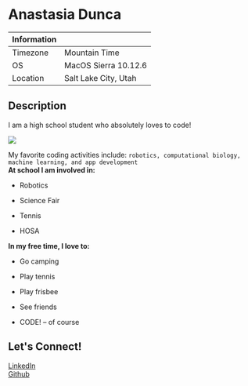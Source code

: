 # Anastasia Dunca

|Information| |
|---------|------------|
|Timezone|Mountain Time|
|OS|MacOS Sierra 10.12.6|
|Location|Salt Lake City, Utah|

## Description
I am a high school student who absolutely loves to code!         

![](https://west.slcschools.org/brand/images/West-High-Spirit-Primary-Intro.png)

My favorite coding activities include: `robotics, computational biology, machine learning, and app development`   
**At school I am involved in:** 

* Robotics

* Science Fair 

* Tennis 

* HOSA              

**In my free time, I love to:**   

* Go camping

* Play tennis

* Play frisbee 

* See friends  

* CODE! – of course              

## Let's Connect!           
[LinkedIn](https://www.linkedin.com/in/anastasia-dunca-267a4b1a8)           
[Github](https://github.com/anastasia21112)       
